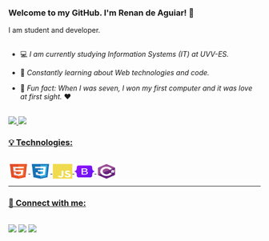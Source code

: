 ### Welcome to my GitHub. I'm Renan de Aguiar! 👋

I am student and developer. 
##

- 💻 _I am currently studying Information Systems (IT) at UVV-ES._

- 📡️ _Constantly learning about Web technologies and code._ 

- 🤣 _Fun fact: When I was seven, I won my first computer and it was love at first sight._ ❤️

<br>
<div style="display: inline_block">
  <a href="https://github.com/renanaguiars">
  <img height="160em" src="https://github-readme-stats.vercel.app/api?username=renanaguiars&show_icons=true&theme=dark&include_all_commits=true&count_private=true"/>
  <img height="160em" src="https://github-readme-stats.vercel.app/api/top-langs/?username=renanaguiars&layout=compact&langs_count=7&theme=light"/>
</div>
  
### 💡 Technologies:
 <div style="display: inline_block"><br>
  <img align="center" alt="Rafa-HTML" height="30" width="40" src="https://raw.githubusercontent.com/devicons/devicon/master/icons/html5/html5-original.svg">
  <img align="center" alt="Rafa-CSS" height="30" width="40" src="https://raw.githubusercontent.com/devicons/devicon/master/icons/css3/css3-original.svg"> 
  <img align="center" alt="Rafa-Js" height="30" width="40" src="https://raw.githubusercontent.com/devicons/devicon/master/icons/javascript/javascript-plain.svg">
  <img align="center" alt="Rafa-Csharp" height="30" width="40" src="https://raw.githubusercontent.com/devicons/devicon/master/icons/bootstrap/bootstrap-original.svg">
  <img align="center" alt="Rafa-Csharp" height="30" width="40" src="https://raw.githubusercontent.com/devicons/devicon/master/icons/csharp/csharp-original.svg"> 
</div>

 <hr>
    
 ### 📩 Connect with me: 
 <br>
<div>
  <a href = "https://www.facebook.com/renan.aguiar.98284566/"><img src="https://img.shields.io/badge/Facebook-1877F2?style=for-the-badge&logo=facebook&logoColor=white" target="_blank"></a>
  <a href="https://instagram.com/renanaguiars_" target="_blank"><img src="https://img.shields.io/badge/-Instagram-%23E4405F?style=for-the-badge&logo=instagram&logoColor=white" target="_blank"></a>
  <a href="https://www.linkedin.com/in/renan-de-aguiar-6b2964180/" target="_blank"><img src="https://img.shields.io/badge/-LinkedIn-%230077B5?style=for-the-badge&logo=linkedin&logoColor=white" target="_blank"></a> 
</div>
